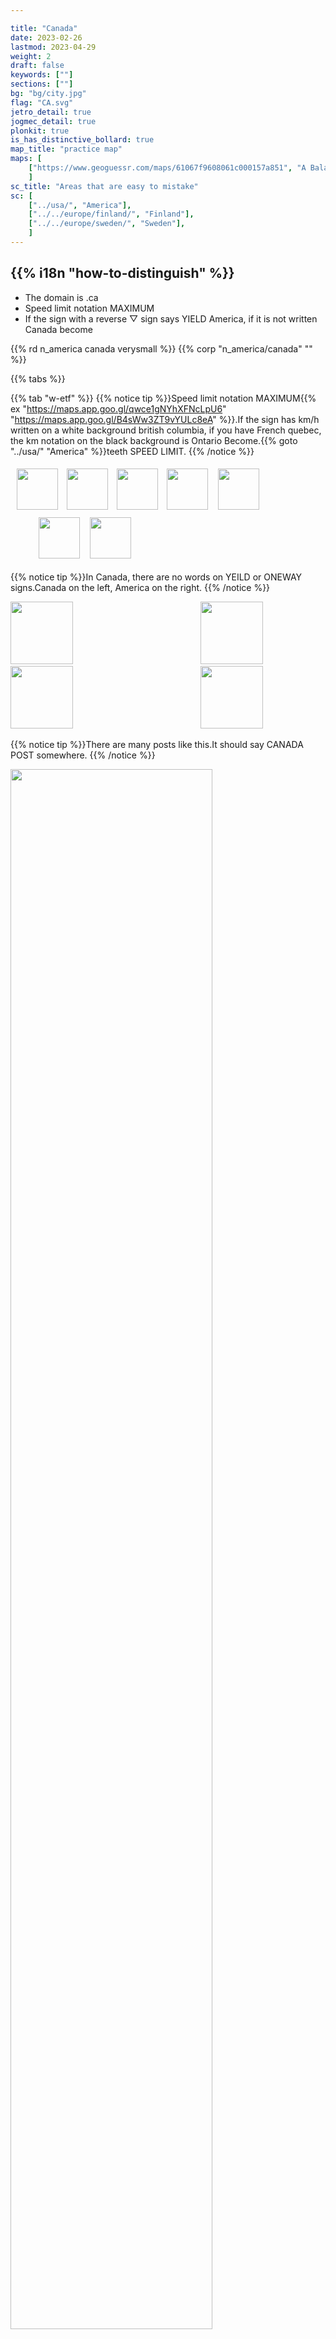 ```yaml
---

title: "Canada"
date: 2023-02-26
lastmod: 2023-04-29
weight: 2
draft: false
keywords: [""]
sections: [""]
bg: "bg/city.jpg"
flag: "CA.svg"
jetro_detail: true
jogmec_detail: true
plonkit: true
is_has_distinctive_bollard: true
map_title: "practice map"
maps: [
    ["https://www.geoguessr.com/maps/61067f9608061c000157a851", "A Balanced Canada"],
    ]
sc_title: "Areas that are easy to mistake"
sc: [
    ["../usa/", "America"],
    ["../../europe/finland/", "Finland"],
    ["../../europe/sweden/", "Sweden"],
    ]
---
```


<div class="main-desciption country-description">
    <h2 class="section-title">{{% i18n "how-to-distinguish" %}}</h2>
    <ul class="rule-list">
        <li>The domain is <span class="quiz">.ca</span></li>
        <li>Speed ​​limit notation <span class="quiz">MAXIMUM</span></li>
        <li>If the sign with a reverse ▽ sign says YIELD <span class="quiz">America</span>, if it is not written <span class="quiz">Canada</span> become</li>
    </ul>
    {{% rd n_america canada verysmall %}}
    {{% corp "n_america/canada" "" %}}
</div>

{{% tabs %}}

{{% tab "w-etf" %}}
{{% notice tip %}}Speed ​​limit notation <span class="quiz">MAXIMUM</span>{{% ex "https://maps.app.goo.gl/qwce1gNYhXFNcLpU6" "https://maps.app.goo.gl/B4sWw3ZT9vYULc8eA" %}}.If the sign has km/h written on a white background <span class="quiz">british columbia</span>, if you have French <span class="quiz">quebec</span>, the km notation on the black background is <span class="quiz">Ontario</span> Become.{{% goto "../usa/" "America" %}}teeth <span class="quiz">SPEED LIMIT</span>.
{{% /notice %}}
<div class="googlemap-if unclickable">
<div class="googlemap-if" style="margin:5px;">
<img src="./r/CA-ON_road_sign_Rb-001-050.svg" width="66px" style="margin:5px">
<img src="./r/canada-sp-bc.png" width="66px" style="margin:5px">
<img src="./CA-QC_road_sign_P-070-4-40.svg" width="66px" style="margin:5px">
<img src="./r/sp-on.svg" width="66px" style="margin:5px">
<img src="./canada-sp-nu.png" width="66px" style="margin:5px 40px 7px 7px">
<img src="../usa/r/MUTCD_R2-1.svg" width="66px" style="margin:5px 7px 7px 40px">
<img src="../usa/r/sp-oregon.png" width="66px" style="margin:5px">
</div>

</div>

{{% notice tip %}}In Canada, there are no words on YEILD or ONEWAY signs.Canada on the left, America on the right.
{{% /notice %}}
<div class="googlemap-if unclickable">
<img src="../canada/r/CA-MUTCDC_RA-002.svg" width="100px" style="margin-right:100px">
<img src="../usa/r/MUTCD_R1-2.svg" width="100px" style="margin-left:100px">
</div>
<div class="googlemap-if unclickable">
<img src="../canada/r/oneway.svg" width="100px" style="margin-right:100px">
<img src="../usa/r/oneway.svg" width="100px" style="margin-left:100px">
</div>

{{% notice tip %}}There are many posts like this.It should say CANADA POST somewhere.
{{% /notice %}}
<div class="googlemap-if no-margin unclickable">
<img src="./canadapostcommunitymailboxes9.jpg" width="80%" />
<img src="./canadapostcommunitymailboxes5.jpg" width="250px" />
<img src="./canadapostmailbox.jpg" width="250px" />
</div>

{{% notice tip %}}There is a sign that looks like a checkerboard{{% ex "https://goo.gl/maps/H4Cp8txV2x2FRdxa6" %}}.
{{% /notice %}}

<div class="googlemap-if unclickable no-margin">
<img src="./opeongo_road_signs.jpg" width="90%" />
</div>

<div class="googlemap-if unclickable">
<img src="./CA-QC_road_sign_D-280.svg" width="130px" style="margin-right:20px">
<img src="./Ontario_Wa-8LR.svg" width="130px" style="margin-right:20px">
<img src="./Ontario_Wa-8R.svg" width="130px" style="margin-right:20px">
</div>

{{% notice tip %}}Banks written as TD are affiliated with Toronto-Dominion Bank.RBC stands for Royal Bank of Canada.They are the 2nd and 1st largest asset size in Japan, respectively.
{{% /notice %}}
<div class="googlemap-if">
<a data-flickr-embed="true" href="https://www.flickr.com/photos/57156785@N02/44243680621/in/photolist-2apEqPF-2k3u5Vp-2k5nE34-2iy4iAq-zfK741-2b4g1hd-8ofxdx-6pVbre-6pZkMh-2ozianU-2oc7xSn-zyqpEn-LopPat-2oG9Ts8-55vEAe-fDKLZx-LW1i9o-e4oo6a-rv5Mn1-2mWAKXU-2osbwHd-2oHCBFQ-5S6fjC-2i6uvpG-vypsm-GTJfmt-sv4XYe-2nUZ1mo-FonQSJ-6HHYJw-PykKLu-D2W89U-2nb4t6W-2nGHSa8-2o1pQuT-egNVbc-9BfMp3-FZTzNH-2okTm7A-2ntWgkb-2nwCtgd-DfXeo-hpY92-2nwpGeS-2mXGC7H-2nXgvAB-cMyfLJ-2iETZYD-2nFKhBN-2m7gnDm" title="TD Canada Trust Bank (Formerly Dominion Bank) .... 420 Bloor Street East .... Toronto, Ontario"><img src="https://live.staticflickr.com/1868/44243680621_598b1c2477_z.jpg" width="640" height="396" alt="TD Canada Trust Bank (Formerly Dominion Bank) .... 420 Bloor Street East .... Toronto, Ontario"/></a><script async src="//embedr.flickr.com/assets/client-code.js" charset="utf-8"></script>
</div>

<div class="googlemap-if unclickable">
<img src="./Toronto-Dominion_Bank_logo.svg" width="130px" style="margin-right:100px">
<img src="./RBC_Royal_Bank.svg" width="100px" style="margin-left:100px">
</div>

{{% /tab %}}
{{% tab "w-commercial" %}}

{{% notice tip %}}Canada is home to many midstream companies that manage oil and natural gas pipelines.However, it is hardly visible on Street View (because it is located far from the street).Representative companies include Devon, Pembina pipeline, and Enbridge.There may also be companies that produce oil sands and natural gas, such as Canadian Natural Resources, if you go deep into the mountains.
{{% /notice %}}

<div class="googlemap-if">
<iframe src="https://www.google.com/maps/embed?pb=!4v1680092473605!6m8!1m7!1shr6aBl_v5nMjleelgqog1Q!2m2!1d56.23560543688179!2d-120.8634784332044!3f203.7384501628231!4f-2.838224894247233!5f3.325193203789971" width="295" height="295" style="border:0;" allowfullscreen="" loading="lazy" referrerpolicy="no-referrer-when-downgrade"></iframe>
<iframe src="https://www.google.com/maps/embed?pb=!4v1681111205084!6m8!1m7!1s-UxEEFPNNm-mUb8tgXtuwQ!2m2!1d45.64246075442041!2d-73.55239018585368!3f244.4341122162465!4f6.070523922723069!5f3.325193203789971" width="295" height="295" style="border:0;" allowfullscreen="" loading="lazy" referrerpolicy="no-referrer-when-downgrade"></iframe>
<iframe src="https://www.google.com/maps/embed?pb=!4v1681111809405!6m8!1m7!1ss1cAilUaSjeVEgdmo6l1Rg!2m2!1d54.39683596741235!2d-113.5005681784792!3f282.61501806102723!4f-6.847783379797136!5f3.325193203789971" width="295" height="295" style="border:0;" allowfullscreen="" loading="lazy" referrerpolicy="no-referrer-when-downgrade"></iframe>
<iframe src="https://www.google.com/maps/embed?pb=!4v1681111872260!6m8!1m7!1shGawvDMwNEclk4vVyom39w!2m2!1d56.05702410940899!2d-118.3839628374677!3f35.51577976866718!4f-3.251675013380435!5f3.325193203789971" width="295" height="295" style="border:0;" allowfullscreen="" loading="lazy" referrerpolicy="no-referrer-when-downgrade"></iframe>
</div>
{{% /tab %}}
{{% tab "🐋" %}}

<div class="googlemap-if">
<iframe width="560" height="315" src="https://www.youtube.com/embed/M7pTe8AWvgg" title="YouTube video player" frameborder="0" allow="accelerometer; autoplay; clipboard-write; encrypted-media; gyroscope; picture-in-picture; web-share" allowfullscreen></iframe>
</div>

{{% /tab %}}
{{% /tabs %}}

<div class="main-desciption area-description">
    <h2 class="section-title">{{% i18n "narrow-down-the-area" %}}</h2>
    <ul class="rule-list">
        <li>Some states require license plates on the front and back, while others do not.
            <ul>
                <li>The license plate is green on both sides.<span class="quiz">Manitoba</span></li>
                <li>The overall blue license plate <span class="quiz">ontario</span> there is a possibility of</li>
                <li>The bottom left is reddish <span class="quiz">Prince Edward Island</span>{{% ref "https://en.wikipedia.org/wiki/Vehicle_registration_plates_of_Prince_Edward_Island" "Vehicle registration plates of Prince Edward Island" %}}</li>
                <li>{{% goto "https://www.plonkit.net/canada" "plonkit's Canada page"%}}is newly added and well organized, so refer to this for the rest.</li>
            </ul>
        </li>
        <li>Mountainous areas are limited</li>
    </ul>
</div>



{{% tabs %}}
{{% tab "license plate" %}}


{{% notice tip %}}
Green areas require license plates front and back
{{% /notice %}}

<div class="googlemap-if">
<blockquote class="twitter-tweet"><p lang="ja" dir="ltr">Let's remember Canada visually 🇨🇦 <a href="https://t.co/R4nUSLIR7D">pic.twitter.com/R4nUSLIR7D</a></p>&mdash; Masuharu.(@Masuharu_fn) <a href="https://twitter.com/masuharu_fn/status/1910957803902279869?ref_src=twsrc%5Etfw">April 12, 2025</a></blockquote> <script async src="https://platform.twitter.com/widgets.js" charset="utf-8"></script>

<blockquote class="reddit-embed-bq" style="height:500px" data-embed-height="723"><a href="https://www.reddit.com/r/geoguessr/comments/xzhxb4/oc_map_of_all_canadian_license_plate_and/">(OC) map of all canadian license plate and rear/front plate obligated</a><br> by<a href="https://www.reddit.com/user/ehe78/">u/ehe78</a> in<a href="https://www.reddit.com/r/geoguessr/">geoguessr</a></blockquote><script async="" src="https://embed.reddit.com/widgets.js" charset="UTF-8"></script>
</div>

{{% /tab %}}
{{% tab "terrain" %}}
{{% notice tip %}}
The yellow-green areas are flat, and the brown areas are steep mountains.It turns out that British Columbia has almost no flat areas outside of the Vancouver area.{{% ex "https://maps.app.goo.gl/sP4mLHLmnZPRg8DR7" %}}.The yellow area is an area with widespread mountains and hills that are not that high.{{% ex "https://maps.app.goo.gl/UMcVcMx1TAJY6jof7" %}}.
{{% /notice %}}

<div class="googlemap-if">
<img src="./1073px-Canada_Map_3_-_Terrain_-_DPLA_-_9d3a2bcd16e310769d57247c939b852b.jpg" width="800">
</div>

{{% /tab %}}
{{% /tabs %}}

<div class="main-desciption country-description">
    <h4 class="section-title">things on the road</h4>
    <ul class="rule-list">
        <li>STOP signboards vary slightly depending on the region.
            <ul>
                <li>Inuktitut (Inuktitut language) can be found in Ilkluit, Nunavut.{{% ex "https://goo.gl/maps/gmn7Rgg4ojx2TBCg6" %}}</li>
                <li>ARRET is <span class="quiz">quebec</span></li>
                <li class="no-evidence">If STOP and ARRET are written together,<span class="quiz">new brunswick</span> and <span class="quiz">Ontario</span></li>
            </ul>
        </li>
        <li>Speed ​​limit signs vary slightly depending on the region.
            <ul>
                <li>If there is km/h notation on a white background <span class="quiz">british columbia</span></li>
                <li>If you speak French <span class="quiz">quebec</span></li>
                <li>The km notation on the black background is <span class="quiz">Ontario</span></li>
            </ul>
        </li>
        <li>There's something like a blue cap on the lamp.<span class="quiz">nova scotia</span> many in{{% ref "https://docs.google.com/document/d/15DuGdsvKMqv5O-XiFwhNuczw89jVqg8XycY7brvhjP4/edit" "Comprehensive Canada - Davis Savage" %}}</li>
        <li>black and orange cone <span class="quiz">Ontario</span>・White and orange cones <span class="quiz">quebec</span>{{% ref "https://docs.google.com/document/d/15DuGdsvKMqv5O-XiFwhNuczw89jVqg8XycY7brvhjP4/edit" "Comprehensive Canada - Davis Savage" %}}</li>
        <li>When the telephone poles divided 2:1 are repeated alternately,<span class="quiz">saskatchewan</span> many in{{% by "https://youtu.be/D4Po4N-LJSw?t=291" "youtube" "15 Geoguessr Tips and Metas That Will Boost Your Scores@zi8gzag" %}}</li>
    </ul>
</div>


{{% tabs %}}
{{% tab "STOP" %}}
{{% notice tip %}}
{{% /notice %}}
<div class="googlemap-if unclickable">
<img src="./r/Nunavut_Stop_Sign_SVG.svg" width="100px" style="margin:40px">
<img src="./r/CA-QC_road_sign_P-010-fr.svg" width="100px" style="margin:40px">
<img src="./r/New_Brunswick_stop_sign.svg" width="100px" style="margin:40px">
</div>

{{% /tab %}}
{{% tab "speed notation" %}}

<div class="googlemap-if unclickable">
<img src="./r/CA-ON_road_sign_Rb-001-050.svg" width="66px" style="margin:5px">
<img src="./r/canada-sp-bc.png" width="66px" style="margin:5px">
<img src="./CA-QC_road_sign_P-070-4-40.svg" width="66px" style="margin:5px">
<img src="./r/sp-on.svg" width="66px" style="margin:5px">
<img src="./canada-sp-nu.png" width="66px" style="margin:5px">
</div>


{{% notice tip %}}
The road connecting Ontario and Manitoba <span class="quiz">Ontario</span> On the side sign, the `km/h` part is on a black background.It is also sometimes written in orange and black.
{{% /notice %}}
<div class="googlemap-if">
<iframe src="https://www.google.com/maps/embed?pb=!4v1680092550361!6m8!1m7!1sQbi9zOhBSaKoAR4ljsZv_w!2m2!1d49.73933749078834!2d-95.15201809047014!3f145.05850004916792!4f0.1372081059932384!5f3.325193203789971" width="295" height="295" style="border:0;" allowfullscreen="" loading="lazy" referrerpolicy="no-referrer-when-downgrade"></iframe>
</div>

{{% notice tip %}}
The road connecting Ontario and Manitoba <span class="quiz">Manitoba</span> The speed sign on the side does not have a black background.
{{% /notice %}}
<div class="googlemap-if">
<iframe src="https://www.google.com/maps/embed?pb=!4v1680091669251!6m8!1m7!1s4SuXJP7m_ct16ebj318vxQ!2m2!1d49.73906045156971!2d-95.15518707897421!3f298.17287454440634!4f-3.983277349376138!5f3.325193203789971" width="295" height="295" style="border:0;" allowfullscreen="" loading="lazy" referrerpolicy="no-referrer-when-downgrade"></iframe>
</div>
{{% /tab %}}
{{% tab "lamp" %}}
<div class="googlemap-if">
<iframe src="https://www.google.com/maps/embed?pb=!4v1688194481220!6m8!1m7!1sE2tMoBGmDU8h-hPklPQtVw!2m2!1d45.04539402267391!2d-63.58207986510813!3f347.98628370681354!4f17.581990047851534!5f3.325193203789971" width="295" height="295" style="border:0;" allowfullscreen="" loading="lazy" referrerpolicy="no-referrer-when-downgrade"></iframe>
<iframe src="https://www.google.com/maps/embed?pb=!4v1688194489780!6m8!1m7!1sk35dR-h_P81v9eFn0IWTOQ!2m2!1d45.28727647879248!2d-66.04170670988759!3f70.67517204626664!4f15.700334599913589!5f3.325193203789971" width="295" height="295" style="border:0;" allowfullscreen="" loading="lazy" referrerpolicy="no-referrer-when-downgrade"></iframe>
</div>
{{% /tab %}}
{{% tab "road cone" %}}
{{% notice tip %}}
The black and orange cone on the left is <span class="quiz">Ontario</span>・The white and orange cone on the right <span class="quiz">quebec</span> things of
{{% /notice %}}
<div class="googlemap-if">
<iframe src="https://www.google.com/maps/embed?pb=!4v1682432065632!6m8!1m7!1s_tnrWo6hZCZxIDQ8K4Mf0A!2m2!1d49.02144291015642!2d-88.2895963216308!3f268.6020266512863!4f-3.2304603493074353!5f3.2229282956142877" width="295" height="295" style="border:0;" allowfullscreen="" loading="lazy" referrerpolicy="no-referrer-when-downgrade"></iframe>
<iframe src="https://www.google.com/maps/embed?pb=!4v1682432492247!6m8!1m7!1sLO_H97dvPqc3aO3fixvorg!2m2!1d45.49181109498912!2d-73.58142739183401!3f134.36495306086366!4f-5.588569419165907!5f3.325193203789971" width="295" height="295" style="border:0;" allowfullscreen="" loading="lazy" referrerpolicy="no-referrer-when-downgrade"></iframe>
</div>
{{% /tab %}}
{{% tab "Saskatchewan telephone pole" %}}
{{% notice tip %}}
When the telephone poles divided 2:1 are repeated alternately,<span class="quiz">saskatchewan</span> many in{{% by "https://youtu.be/D4Po4N-LJSw?t=291" "youtube" "15 Geoguessr Tips and Metas That Will Boost Your Scores@zi8gzag" %}}.2:1→1:2→2:1→...
{{% /notice %}}
<div class="googlemap-if">
<iframe src="https://www.google.com/maps/embed?pb=!4v1683088341064!6m8!1m7!1sHSAkHzAcEW14USPlrlJKRA!2m2!1d52.36115476111625!2d-107.0386419099979!3f255.28033037458422!4f0.9650869034524447!5f3.325193203789971" width="590" height="290" style="border:0;" allowfullscreen="" loading="lazy" referrerpolicy="no-referrer-when-downgrade"></iframe>
</div>
{{% /tab %}}
{{% /tabs %}}

<div class="main-desciption country-description">
    <h4 class="section-title">bollard</h4>
    <ul class="rule-list">
        <li>The bollard is thin and has a red reflector on top.<span class="quiz">quebec</span></li>
        <li>There is a plate with ◆<span class="quiz">Ontario</span>{{% ref "https://docs.google.com/document/d/15DuGdsvKMqv5O-XiFwhNuczw89jVqg8XycY7brvhjP4/edit" "Comprehensive Canada - Davis Savage" %}}</li>
    </ul>
</div>

{{% tabs %}}
{{% tab "quebec" %}}
{{% notice tip %}}
Bollards with thin, dark red reflectors are <span class="quiz">quebec</span> state{{% ex "https://goo.gl/maps/goHrTyUv3ALQ8DLt5" "https://goo.gl/maps/RYguMToduYg11Cfe8" %}}.{{% goto "../usa/" "America" %}}There is a similar bollard in{{% ex "https://goo.gl/maps/rwavRhfvq2uFVUPCA" %}}Just pay attention to the points.
{{% /notice %}}
<div class="googlemap-if unclickable">
<img src="./a20_ouest_km143.jpg" width="90%">
</div>
{{% /tab %}}
{{% tab "Ontario" %}}
{{% notice tip %}}
Common in Ontario.Some are not colored.
{{% /notice %}}
<div class="googlemap-if">
<iframe src="https://www.google.com/maps/embed?pb=!4v1688194680751!6m8!1m7!1s67cxOWY5jKmWodnleg05sA!2m2!1d49.04608186779922!2d-90.6204380212422!3f117.51831448775125!4f-5.780874631208945!5f3.325193203789971" width="295" height="295" style="border:0;" allowfullscreen="" loading="lazy" referrerpolicy="no-referrer-when-downgrade"></iframe>
</div>
{{% /tab %}}
{{% /tabs %}}

<div class="main-desciption country-description">
    <h4 class="section-title">distribution of agriculture</h4>
    <ul class="rule-list">
        <li>Flat wheat fields spread across Saskatchewan and Alberta.</li>
        <li>Corn is abundant around Toronto.{{% ref "https://www.usda.gov/policies-and-links" "U.S. Department of Agriculture(USDA)" %}}</li>
    </ul>
</div>

{{% tabs %}}
{{% tab "wheat" %}}

<div class="googlemap-if">
<img src="2023-04-29-19-45-23.png" width="80%" />
</div>

{{% /tab %}}
{{% tab "cone" %}}

<div class="googlemap-if">
<img src="2023-04-29-19-35-46.png" width="80%" />
</div>

{{% notice note %}}
Soybeans and corn are abundant around Toronto.{{% by "https://ipad.fas.usda.gov/rssiws/al/can_cropprod.aspx" "web" "Canada - Crop Production Maps(USDA)" %}}.
{{% /notice %}}

<div class="googlemap-if">
<iframe src="https://www.google.com/maps/embed?pb=!4v1682764595902!6m8!1m7!1s-wUG-AnpToNq4Vh74i5-2Q!2m2!1d43.95818152610437!2d-81.57718105212717!3f28.86601260554493!4f-9.820514044298804!5f0.7820865974627469" width="295" height="295" style="border:0;" allowfullscreen="" loading="lazy" referrerpolicy="no-referrer-when-downgrade"></iframe>
<iframe src="https://www.google.com/maps/embed?pb=!4v1682764683187!6m8!1m7!1s8rDXmLHQC7aYjWgsXBpwzQ!2m2!1d45.71301262218953!2d-72.66900302579654!3f264.0231635834412!4f-8.3041599233093!5f3.0765622637983046" width="295" height="295" style="border:0;" allowfullscreen="" loading="lazy" referrerpolicy="no-referrer-when-downgrade"></iframe>
</div>

{{% /tab %}}
{{% /tabs %}}




<div class="container-corp mt-5" id="corp-desc" style="padding-top:50px">
    <h4 class="mb-4">Description of representative companies</h4>
    <table class="table table-striped table-bordered">
        <thead class="table-light">
            <tr>
                <th scope="col" class="col-width-2">Company name</th>
                <th scope="col" class="col-width-1">code</th>
                <th scope="col" class="col-width-7">explanation</th>
                <th scope="col" class="col-width-05">settlement of accounts</th>
                <th scope="col" class="col-width-05">Dividend history</th>
            </tr>
        </thead>
        <tbody class="corp-desc">
            <tr>
                <td>Pembina Pipeline</td>
                <td>{{% nasdaq "PBA" %}}</td>
                <td>A major midstream oil and natural gas company.</td>
                <td>{{% corplink "https://www.pembina.com/investors" %}}</td>
                <td>{{% dividend "nasdaq" "PBA" %}}</td>
            </tr>
            <tr>
                <td>Canadian National Railway</td>
                <td>{{% nasdaq "CNR" %}}</td>
                <td>CNR is Canada's largest railway company, and the only railway in Canada that crosses the continent is CNR.</td>
                <td>{{% corplink "https://www.cn.ca/en/investors" %}}</td>
                <td>{{% dividend "nasdaq" "CNR" %}}</td>
            </tr>
            <tr>
                <td>Teck Resources</td>
                <td>{{% nasdaq "TECK" %}}</td>
                <td>Engaged in metals and mining.The company mainly handles coal, zinc, and copper for steelmaking (more than 90% of its revenue), and also handles secondary products such as lead, gold, and molybdenum.</td>
                <td>{{% corplink "https://www.teck.com/investors/" %}}</td>
                <td>{{% dividend "nasdaq" "TECK" %}}</td>
            </tr>
            <tr>
                <td>Nutrien</td>
                <td>{{% nasdaq "NTR" %}}</td>
                <td>The world's second largest fertilizer manufacturer.No. 1 in potash fertilizer production, and No. 2 in the world in nitrogen fertilizer production.</td>
                <td>{{% corplink "https://www.nutrien.com/investors" %}}</td>
                <td>{{% dividend "nasdaq" "NTR" %}}</td>
            </tr>
            <tr>
                <td>Cameco</td>
                <td>{{% nasdaq "CCJ" %}}</td>
                <td>It is the largest listed uranium mining company in the world (it is believed).Canada is the second largest producer of uranium after Kazakhstan.{{% ref "https://eneken.ieej.or.jp/data/8877.pdf" "Upstream sector of uranium resources - Published in IEEJ March 2020" %}}.</td>
                <td>{{% corplink "https://www.nutrien.com/investors" %}}</td>
                <td>{{% dividend "nasdaq" "CCJ" %}}</td>
            </tr>
        </tbody>
    </table>
</div>